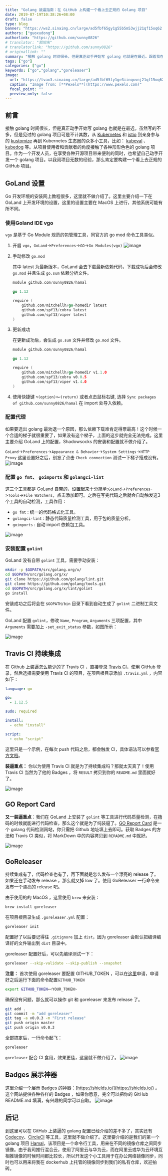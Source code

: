 ```yaml
---
title: "Golang 装逼指南：在 GitHub 上构建一个看上去正规的 Golang 项目"
date: 2019-07-19T10:38:26+08:00
draft: false
type: blog
banner: "https://ws2.sinaimg.cn/large/ad5fbf65gy1g55b5m53wjj21qf15oq62.jpg"
authors: ["guoxudong"]
authorlink: "https://github.com/sunny0826"
# translator: "郭旭东"
# translatorlink: "https://github.com/sunny0826"
# originallink: ""
summary: "接触 golang 时间很长，但是真正动手开始写 golang 也就是在最近。跟着我在 GitHub 上构建一个看上去正规的 Golang 项目。"
tags: ["go"]
categories: ["go"]
keywords: ["go","golang","goreleaser"]
image:
  url: "https://tvax3.sinaimg.cn/large/ad5fbf65ly1ge3iinqxvnj21qf15oq62.jpg"
  caption: "Image from: [**Pexels**](https://www.pexels.com)"
  focal_point: ""
  preview_only: false
---
```

## 前言

接触 golang 时间很长，但是真正动手开始写 golang 也就是在最近。虽然写的不多，但是见过的 golang 项目可是不计其数，从 [Kubernetes](https://github.com/kubernetes/kubernetes) 和 [istio](https://github.com/istio/istio) 到亲身参与的 [kustomize](https://github.com/kubernetes-sigs/kustomize) 再到 Kubernetes 生态圈的众多小工具，比如： [kubeval](https://github.com/instrumenta/kubeval) 、 [kubedog](https://github.com/flant/kubedog) 等。从项目使用者和贡献者的角度接触了各种形形色色的 golang 项目。作为一个开发人员，在享受各种开源项目带来便利的同时，也希望自己动手开发一个 golang 项目。以我阅项目无数的经验，那么肯定要构建一个看上去正规的 GitHub 项目。

## GoLand 设置

Go 开发环境的安装网上教程很多，这里就不做介绍了。这里主要介绍一下在 GoLand 上开发环境的设置，这里的设置主要在 MacOS 上进行，其他系统可能有所不同。

### 使用Goland IDE vgo

`vgo` 是基于 Go Module 规范的包管理工具，同官方的 go mod 命令工具类似。

1. 开启 `vgo`，`GoLand`->`Preferences`->`GO`->`Go Modules(vgo)`
![image](https://ws2.sinaimg.cn/large/ad5fbf65gy1g556yudwh8j20s20jhgn4.jpg)

2. 手动修改 `go.mod`
    

    其中 latest 为最新版本，GoLand 会去下载最新依赖代码，下载成功后会修改 `go.mod` 并且生成 `go.sum` 依赖分析文件。
    ```go
    module github.com/sunny0826/hamal

    go 1.12

    require (
        github.com/mitchellh/go-homedir latest
        github.com/spf13/cobra latest
        github.com/spf13/viper latest
    )
    ```

3. 更新成功

    在更新成功后，会生成 `go.sum` 文件并修改 `go.mod` 文件。
    ```go
    module github.com/sunny0826/hamal

    go 1.12

    require (
        github.com/mitchellh/go-homedir v1.1.0
        github.com/spf13/cobra v0.0.5
        github.com/spf13/viper v1.4.0
    )

    ```
4. 使用快捷键 `⌥(option)+↩(return)` 或者点击鼠标右键, 选择 `Sync packages of github.com/sunny0826/hamal` 在 import 处导入依赖。

### 配置代理

如果要选出 golang 最劝退一个原因，那么依赖下载难肯定得票最高！这个时候一个合适的梯子就很重要了，如果没有这个梯子，上面的这步就完全无法完成。这里主要介绍 GoLand 上的配置，Shadowsocks 的安装和配置就不做介绍了。

`GoLand`->`Preferences`->`Appearance & Behavior`->`System Settings`->`HTTP Proxy` 这里设置好之后，别忘了点击 `Check connection` 测试一下梯子搭成没有。
![image](https://ws4.sinaimg.cn/large/ad5fbf65gy1g557j6it07j20s20je40p.jpg)

### 配置 `go fmt`、 `goimports` 和 `golangci-lint`

这三个工具都是 GoLand 自带的，设置起来十分简单:`GoLand`->`Preferences`->`Tools`->`File Watchers`，点击添加即可。之后在写完代码之后就会自动触发这3个工具的自动检测，工具作用：

- `go fmt` : 统一的代码格式化工具。
- `golangci-lint` : 静态代码质量检测工具，用于包的质量分析。
- `goimports` : 自动 import 依赖包工具。

![image](https://ws3.sinaimg.cn/large/ad5fbf65gy1g557ps83gsj20s30njtbs.jpg)

### 安装配置 `golint`

GoLand 没有自带 `golint` 工具，需要手动安装：

```bash
mkdir -p $GOPATH/src/golang.org/x/
cd $GOPATH/src/golang.org/x/
git clone https://github.com/golang/lint.git
git clone https://github.com/golang/tools.git
cd $GOPATH/src/golang.org/x/lint/golint
go install
```

安装成功之后将会在 `$GOPATH/bin` 目录下看到自动生成了 `golint` 二进制工具文件。

GoLand 配置 `golint`，修改 `Name`, `Program`, `Arguments` 三项配置，其中 `Arguments` 需要加上 `-set_exit_status` 参数，如图所示：

![image](https://wx4.sinaimg.cn/large/ad5fbf65gy1g557z8a5jgj20ln0i0t9z.jpg)

## Travis CI 持续集成

在 Github 上装逼怎么能少的了 Travis CI ，直接登录 [Travis CI](https://travis-ci.org/)，使用 GitHub 登录，然后选择需要使用 Travis CI 的项目，在项目根目录添加 `.travis.yml` ，内容如下：

```yaml
language: go

go:
  - 1.12.5

sudo: required

install:
  - echo "install"

script:
  - echo "script"
```

这里只是一个示例，在每次 push 代码之后，都会触发 CI，具体语法可以参看[官方文档](https://docs.travis-ci.com/)。

__装逼重点：__ 你以为使用 Travis CI 就是为了持续集成吗？那就太天真了！使用 Travis CI 当然为了他的 Badges ，将 `RESULT` 拷贝到你的 `README.md` 里面就好了。

![image](https://ws2.sinaimg.cn/large/ad5fbf65gy1g558xf6io4j22dk15an4t.jpg)

## GO Report Card

__又一装逼重点__：我们在 GoLand 上安装了 `golint` 等工具进行代码质量检测，在撸码的时候就能进行代码检查，那么这个就是为了纯装逼了。[GO Report Card](https://goreportcard.com/) 是一个 golang 代码检测网站，你只需把 Github 地址填上去即可。获取 Badges 的方法和 Travis CI 类似，将 MarkDown 中的内容拷贝到 `RERADME.md` 中就好。

![image](https://ws3.sinaimg.cn/large/ad5fbf65gy1g559flsl3xj21t410ok1a.jpg)

## GoReleaser

持续集成有了，代码检查也有了，再下面就是怎么发布一个漂亮的 release 了。如果还在手动发布 release ，那么就又掉 low 了。使用 GoReleaser 一行命令来发布一个漂亮的 release 吧。

由于使用的的 MacOS ，这里使用 `brew` 来安装：
```bash
brew install goreleaser
```
在项目根目录生成 `.goreleaser.yml` 配置：
```bash
goreleaser init
```
配置好了以后要记得往 `.gitignore` 加上 `dist`，因为 goreleaser 会默认把编译编译好的文件输出到 `dist` 目录中。

goreleaser 配置好后，可以先编译测试一下：
```bash
goreleaser --skip-validate --skip-publish --snapshot
```
__注意：__ 首次使用 goreleaser 要配置 GITHUB_TOKEN ，可以在[这里](https://github.com/settings/tokens/new)申请，申请好之后运行下面的命令配置`GITHUB_TOKEN`
```bash
export GITHUB_TOKEN=<YOUR_TOKEN>
```
确保没有问题，那么就可以操作 git 和 goreleaser 来发布 release 了。
```bash
git add .
git commit -m "add goreleaser"
git tag -a v0.0.3 -m "First release"
git push origin master
git push origin v0.0.3
```
全部搞定后，一行命令起飞：
```bash
goreleaser
```
`goreleaser` 配合 CI 食用，效果更佳，这里就不做介绍了。
![image](https://wx2.sinaimg.cn/large/ad5fbf65gy1g55a7t8bq4j20sq0liacm.jpg)

## Badges 展示神器

这里介绍一个展示 Badges 的神器：[https://shields.io/](https://shields.io/) 。这个网站提供各种各样的 Badges ，如果你愿意，完全可以把你的 GitHub README.md 填满，有兴趣的同学可以自取。
![image](https://wx4.sinaimg.cn/large/ad5fbf65gy1g55aendhrwj22fg19igz0.jpg)

## 后记

到这里可以在 GitHub 上装逼的 golang 配置已经介绍的差不多了，其实还有 [Codecov](https://codecov.io/)、[CircleCI](https://circleci.com/) 等工具，这里就不做介绍了。这里要介绍的是我们的第一个 golang 项目 [Hamal](https://github.com/sunny0826/hamal)，该项目是一个命令行工具，用来在不同的镜像仓库之间同步镜像。由于我司推行混合云，使用了阿里云与华为云，而在阿里云或华为云环境互相推镜像的时候时间都比较长，所以开发这个小工具用于在办公网络镜像同步，同时也可以用来将我在 dockerhub 上托管的镜像同步到我们的私有仓库，欢迎拍砖。
